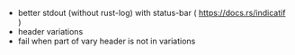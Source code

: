 * better stdout (without rust-log) with status-bar  ( https://docs.rs/indicatif )
* header variations
* fail when part of vary header is not in variations
